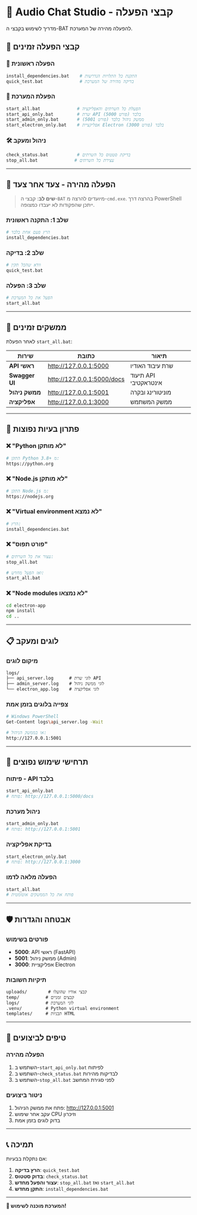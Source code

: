# 🎵 Audio Chat Studio - קבצי הפעלה

מדריך לשימוש בקבצי ה-BAT להפעלה מהירה של המערכת.

## 📁 קבצי הפעלה זמינים

### 🚀 הפעלה ראשונית
```bash
install_dependencies.bat    # התקנת כל התלויות הנדרשות
quick_test.bat              # בדיקה מהירה של המערכת
```

### 🎯 הפעלת המערכת
```bash
start_all.bat              # הפעלת כל השרתים והאפליקציה
start_api_only.bat         # שרת API בלבד (פורט 5000)
start_admin_only.bat       # ממשק ניהול בלבד (פורט 5001)
start_electron_only.bat    # אפליקציית Electron בלבד (פורט 3000)
```

### 🛠️ ניהול ומעקב
```bash
check_status.bat           # בדיקת סטטוס כל השרתים
stop_all.bat              # עצירת כל השרתים
```

---

## 🎯 הפעלה מהירה - צעד אחר צעד

> **שים לב**: קבצי ה-`BAT` מיועדים להרצה מ-`cmd.exe`. בהרצה דרך PowerShell ייתכן שהפקודות לא יעבדו כמצופה.

### שלב 1: התקנה ראשונית
```bash
# הרץ פעם אחת בלבד
install_dependencies.bat
```

### שלב 2: בדיקה
```bash
# וודא שהכל תקין
quick_test.bat
```

### שלב 3: הפעלה
```bash
# הפעל את כל המערכת
start_all.bat
```

---

## 📱 ממשקים זמינים

לאחר הפעלת `start_all.bat`:

| שירות | כתובת | תיאור |
|--------|--------|--------|
| **API ראשי** | http://127.0.0.1:5000 | שרת עיבוד האודיו |
| **Swagger UI** | http://127.0.0.1:5000/docs | תיעוד API אינטראקטיבי |
| **ממשק ניהול** | http://127.0.0.1:5001 | מוניטורינג ובקרה |
| **אפליקציה** | http://127.0.0.1:3000 | ממשק המשתמש |

---

## 🔧 פתרון בעיות נפוצות

### ❌ "Python לא מותקן"
```bash
# התקן Python 3.8+ מ:
https://python.org
```

### ❌ "Node.js לא מותקן"
```bash
# התקן Node.js מ:
https://nodejs.org
```

### ❌ "Virtual environment לא נמצא"
```bash
# הרץ:
install_dependencies.bat
```

### ❌ "פורט תפוס"
```bash
# עצור את כל השרתים:
stop_all.bat

# ואז הפעל מחדש:
start_all.bat
```

### ❌ "Node modules לא נמצאו"
```bash
cd electron-app
npm install
cd ..
```

---

## 📋 לוגים ומעקב

### מיקום לוגים
```
logs/
├── api_server.log      # לוגי שרת API
├── admin_server.log    # לוגי ממשק ניהול
└── electron_app.log    # לוגי אפליקציה
```

### צפייה בלוגים בזמן אמת
```bash
# Windows PowerShell
Get-Content logs\api_server.log -Wait

# או בממשק הניהול:
http://127.0.0.1:5001
```

---

## 🎯 תרחישי שימוש נפוצים

### פיתוח - API בלבד
```bash
start_api_only.bat
# פותח: http://127.0.0.1:5000/docs
```

### ניהול מערכת
```bash
start_admin_only.bat
# פותח: http://127.0.0.1:5001
```

### בדיקת אפליקציה
```bash
start_electron_only.bat
# פותח: http://127.0.0.1:3000
```

### הפעלה מלאה לדמו
```bash
start_all.bat
# פותח את כל הממשקים אוטומטית
```

---

## 🛡️ אבטחה והגדרות

### פורטים בשימוש
- **5000**: API ראשי (FastAPI)
- **5001**: ממשק ניהול (Admin)
- **3000**: אפליקציית Electron

### תיקיות חשובות
```
uploads/        # קבצי אודיו שהועלו
temp/          # קבצים זמניים
logs/          # לוגי המערכת
.venv/         # Python virtual environment
templates/     # תבניות HTML
```

---

## 🚀 טיפים לביצועים

### הפעלה מהירה
1. השתמש ב-`start_api_only.bat` לפיתוח
2. השתמש ב-`check_status.bat` לבדיקות מהירות
3. השתמש ב-`stop_all.bat` לפני סגירת המחשב

### ניטור ביצועים
1. פתח את ממשק הניהול: http://127.0.0.1:5001
2. עקב אחר שימוש CPU וזיכרון
3. בדוק לוגים בזמן אמת

---

## 📞 תמיכה

אם נתקלת בבעיות:

1. **הרץ בדיקה**: `quick_test.bat`
2. **בדוק סטטוס**: `check_status.bat`
3. **עצור והפעל מחדש**: `stop_all.bat` ואז `start_all.bat`
4. **התקן מחדש**: `install_dependencies.bat`

---

**🎉 המערכת מוכנה לשימוש!**